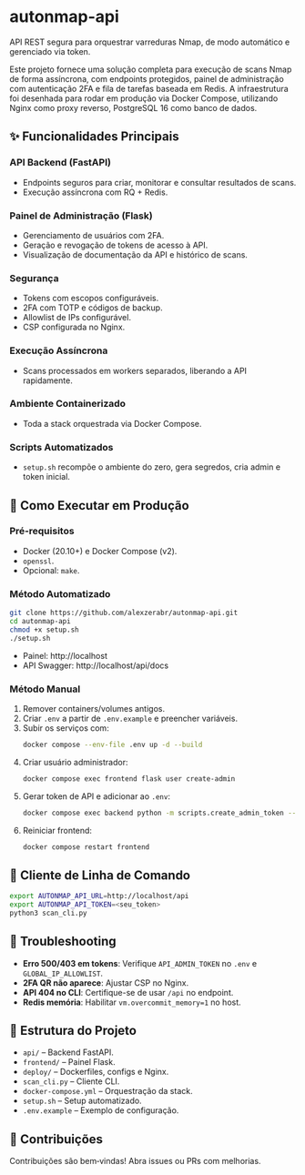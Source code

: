 # autonmap-api

API REST segura para orquestrar varreduras Nmap, de modo automático e gerenciado via token.

Este projeto fornece uma solução completa para execução de scans Nmap de forma assíncrona, com endpoints protegidos, painel de administração com autenticação 2FA e fila de tarefas baseada em Redis. A infraestrutura foi desenhada para rodar em produção via Docker Compose, utilizando Nginx como proxy reverso, PostgreSQL 16 como banco de dados.

## ✨ Funcionalidades Principais

### API Backend (FastAPI)
- Endpoints seguros para criar, monitorar e consultar resultados de scans.
- Execução assíncrona com RQ + Redis.

### Painel de Administração (Flask)
- Gerenciamento de usuários com 2FA.
- Geração e revogação de tokens de acesso à API.
- Visualização de documentação da API e histórico de scans.

### Segurança
- Tokens com escopos configuráveis.
- 2FA com TOTP e códigos de backup.
- Allowlist de IPs configurável.
- CSP configurada no Nginx.

### Execução Assíncrona
- Scans processados em workers separados, liberando a API rapidamente.

### Ambiente Containerizado
- Toda a stack orquestrada via Docker Compose.

### Scripts Automatizados
- `setup.sh` recompõe o ambiente do zero, gera segredos, cria admin e token inicial.

## 🚀 Como Executar em Produção

### Pré‑requisitos
- Docker (20.10+) e Docker Compose (v2).
- `openssl`.
- Opcional: `make`.

### Método Automatizado
```bash
git clone https://github.com/alexzerabr/autonmap-api.git
cd autonmap-api
chmod +x setup.sh
./setup.sh
```

- Painel: http://localhost  
- API Swagger: http://localhost/api/docs  

### Método Manual
1. Remover containers/volumes antigos.
2. Criar `.env` a partir de `.env.example` e preencher variáveis.
3. Subir os serviços com:
   ```bash
   docker compose --env-file .env up -d --build
   ```
4. Criar usuário administrador:
   ```bash
   docker compose exec frontend flask user create-admin
   ```
5. Gerar token de API e adicionar ao `.env`:
   ```bash
   docker compose exec backend python -m scripts.create_admin_token --name super-admin-inicial
   ```
6. Reiniciar frontend:
   ```bash
   docker compose restart frontend
   ```

## 🧪 Cliente de Linha de Comando

```bash
export AUTONMAP_API_URL=http://localhost/api
export AUTONMAP_API_TOKEN=<seu_token>
python3 scan_cli.py
```

## 🔄 Troubleshooting

- **Erro 500/403 em tokens**: Verifique `API_ADMIN_TOKEN` no `.env` e `GLOBAL_IP_ALLOWLIST`.
- **2FA QR não aparece**: Ajustar CSP no Nginx.
- **API 404 no CLI**: Certifique-se de usar `/api` no endpoint.
- **Redis memória**: Habilitar `vm.overcommit_memory=1` no host.

## 📁 Estrutura do Projeto
- `api/` – Backend FastAPI.
- `frontend/` – Painel Flask.
- `deploy/` – Dockerfiles, configs e Nginx.
- `scan_cli.py` – Cliente CLI.
- `docker-compose.yml` – Orquestração da stack.
- `setup.sh` – Setup automatizado.
- `.env.example` – Exemplo de configuração.

## 🤝 Contribuições
Contribuições são bem‑vindas! Abra issues ou PRs com melhorias.
